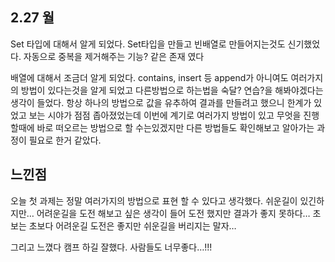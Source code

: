 ## 2.27 월

Set 타입에 대해서 알게 되었다.
Set타입을 만들고 빈배열로 만들어지는것도 신기했었다.
자동으로 중복을 제거해주는 기능? 같은 존재 였다

배열에 대해서 조금더 알게 되었다.
contains, insert 등 append가 아니여도 여러가지의 방법이 있다는것을 알게 되었고
다른방법으로 하는법을 숙달? 연습?을 해봐야겠다는 생각이 들었다.
항상 하나의 방법으로 값을 유추하여 결과를 만들려고 했으니 한계가 있었고
보는 시야가 점점 좁아졌었는데 이번에 계기로 여러가지 방법이 있고
무엇을 진행할때에 바로 떠오르는 방법으로 할 수는있겠지만
다른 방법들도 확인해보고 알아가는 과정이 필요로 한거 같았다.

## 느낀점

오늘 첫 과제는 정말 여러가지의 방법으로 표현 할 수 있다고 생각했다.
쉬운길이 있긴하지만… 어려운길을 도전 해보고 싶은 생각이 들어 도전 했지만 결과가 좋지 못하다…
초보는 초보다 어려운길 도전은 좋지만 쉬운길을 버리지는 말자…

그리고 느꼈다 캠프 하길 잘했다. 사람들도 너무좋다…!!!
